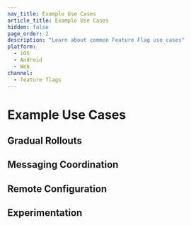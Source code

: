 ```yaml
---
nav_title: Example Use Cases
article_title: Example Use Cases
hidden: false
page_order: 2
description: "Learn about common Feature Flag use cases"
platform:
  - iOS
  - Android
  - Web
channel:
  - feature flags 
---
```


# Example Use Cases

## Gradual Rollouts

## Messaging Coordination

## Remote Configuration

## Experimentation
